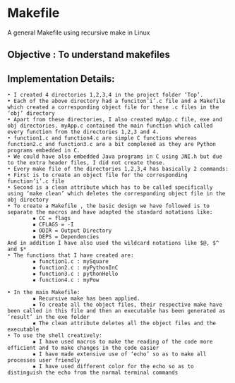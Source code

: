 # Makefile
A general Makefile using recursive make in Linux

## Objective : To understand makefiles 

## Implementation Details:

    • I created 4 directories 1,2,3,4 in the project folder ‘Top’. 
    • Each of the above directory had a funciton’i’.c file and a Makefile which created a corresponding object file for these .c files in the ‘obj’ directory
    • Apart from these directories, I also created myApp.c file, exe and obj directories. myApp.c contained the main function which called every function from the directories 1,2,3 and 4.
    • function1.c and function4.c are simple C functions whereas function2.c and function3.c are a bit complexed as they are Python programs embedded in C.
    • We could have also embedded Java programs in C using JNI.h but due to the extra header files, I did not create those.
    • Every make file of the directories 1,2,3,4 has basically 2 commands: 
    • First is to create an object file for the corresponding function’i’.c file
    • Second is a clean attribute which has to be called specifically using ‘make clean’ which deletes the corresponding object file in the obj directory
    • To create a Makefile , the basic design we have followed is to separate the macros and have adopted the standard notations like:
            ▪ CC = flags
            ▪ CFLAGS = -I
            ▪ ODIR = Output Directory
            ▪ DEPS = Dependencies
	And in addition I have also used the wildcard notations like $@, $^ 	and $*
    • The functions that I have created are:
            ▪ function1.c : mySquare
            ▪ function2.c : myPythonInC
            ▪ function3.c : pythonHello
            ▪ function4.c : myPow
      
    • In the main Makefile:
            ▪ Recursive make has been applied.
            ▪ To create all the object files, their respective make have been called in this file and then an executable has been generated as ‘result’ in the exe folder
            ▪ The clean attribute deletes all the object files and the executable
    • To use the shell creatively:
            ▪ I have used macros to make the reading of the code more efficient and to make changes in the code easier
            ▪ I have made extensive use of ‘echo’ so as to make all processes user friendly
            ▪ I have used different color for the echo so as to distinguish the echo from the normal terminal commands
